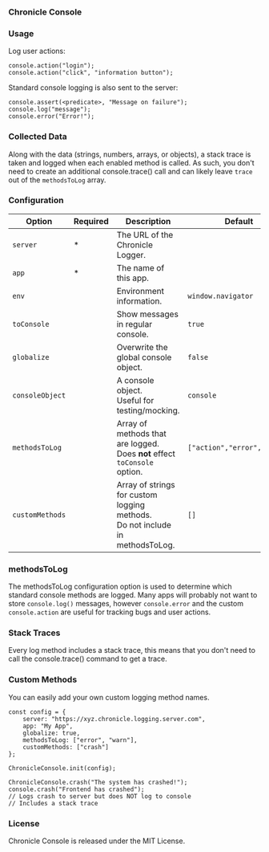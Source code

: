 ### Chronicle Console

### Usage

Log user actions:

```
console.action("login");
console.action("click", "information button");
```

Standard console logging is also sent to the server:

```
console.assert(<predicate>, "Message on failure");
console.log("message");
console.error("Error!");
```

### Collected Data

Along with the data (strings, numbers, arrays, or objects), a stack trace is taken and logged when each enabled method is called. As such, you don't need to create an additional console.trace() call and can likely leave `trace` out of the `methodsToLog` array.

### Configuration

| Option          | Required | Description                                                                     | Default                     |
| --------------- | -------- | ------------------------------------------------------------------------------- | --------------------------- |
| `server`        | \*       | The URL of the Chronicle Logger.                                                |                             |
| `app`           | \*       | The name of this app.                                                           |                             |
| `env`           |          | Environment information.                                                        | `window.navigator`          |
| `toConsole`     |          | Show messages in regular console.                                               | `true`                      |
| `globalize`     |          | Overwrite the global console object.                                            | `false`                     |
| `consoleObject` |          | A console object.<br>Useful for testing/mocking.                                | `console`                   |
| `methodsToLog`  |          | Array of methods that are logged.<br>Does **not** effect `toConsole` option.    | `["action","error","warn"]` |
| `customMethods` |          | Array of strings for custom logging methods.<br>Do not include in methodsToLog. | `[]`                        |

### methodsToLog

The methodsToLog configuration option is used to determine which standard console methods are logged. Many apps will probably not want to store `console.log()` messages, however `console.error` and the custom `console.action` are useful for tracking bugs and user actions.

### Stack Traces

Every log method includes a stack trace, this means that you don't need to call the console.trace() command to get a trace.

### Custom Methods

You can easily add your own custom logging method names.

```
const config = {
    server: "https://xyz.chronicle.logging.server.com",
    app: "My App",
    globalize: true,
    methodsToLog: ["error", "warn"],
    customMethods: ["crash"]
};

ChronicleConsole.init(config);

ChronicleConsole.crash("The system has crashed!");
console.crash("Frontend has crashed");
// Logs crash to server but does NOT log to console
// Includes a stack trace
```

### License

Chronicle Console is released under the MIT License.
